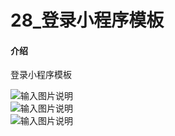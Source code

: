 # 28_登录小程序模板

#### 介绍
登录小程序模板

![输入图片说明](https://images.gitee.com/uploads/images/2020/0526/122416_096dbc74_1028865.png "img_b2f90d85aa6441550ba56f3e7f3d159a.png")
<br/>
![输入图片说明](https://images.gitee.com/uploads/images/2020/0526/122431_4379d7da_1028865.png "img_e105bc50213e39eb3da073e041a2d31b.png")
<br/>
![输入图片说明](https://images.gitee.com/uploads/images/2020/0526/122446_99b5753f_1028865.png "img_fb1ef30f7b6ac429bf24412fbde3b6d5.png")